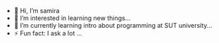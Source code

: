 - 👋 Hi, I’m samira
- 👀 I’m interested in learning new things...
- 🌱 I’m currently learning intro about programming at SUT university...
- ⚡ Fun fact: I ask a lot ...

<!---
smileee2a04/smileee2a04 is a ✨ special ✨ repository because its `README.md` (this file) appears on your GitHub profile.
You can click the Preview link to take a look at your changes.
--->
